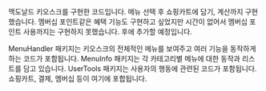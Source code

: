 맥도날드 키오스크를 구현한 코드입니다.
메뉴 선택 후 쇼핑카트에 담기, 계산까지 구현했습니다.
멤버십 포인트같은 혜택 기능도 구현하고 싶었지만 시간이 없어서 멤버십 포인트 사용까지는 구현하지 못했습니다.
후에 추가할 예정입니다.

MenuHandler 패키지는 키오스크의 전체적인 메뉴를 보여주고 여러 기능을 동작하게 하는 코드가 포함됩니다.
MenuInfo 패키지는 각 카테고리별 메뉴에 대한 동작과 리스트를 담고 있습니다.
UserTools 패키지는 사용자의 행동에 관련된 코드가 포함됩니다. 쇼핑카트, 결제, 멤버십 등이 여기에 포합됩니다.

